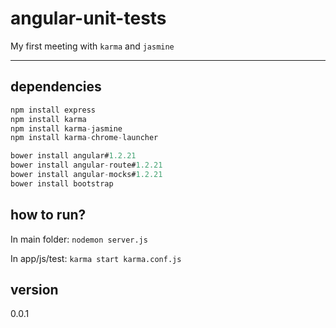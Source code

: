 # angular-unit-tests
My first meeting with `karma` and `jasmine`

---

## dependencies
```js
npm install express
npm install karma
npm install karma-jasmine
npm install karma-chrome-launcher

bower install angular#1.2.21
bower install angular-route#1.2.21
bower install angular-mocks#1.2.21
bower install bootstrap
```
## how to run?
In main folder: `nodemon server.js`

In app/js/test: `karma start karma.conf.js`

## version
0.0.1


